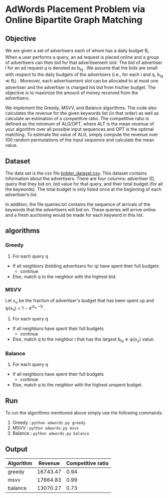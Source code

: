 # AdWords Placement Problem via Online Bipartite Graph Matching

## Objective

We are given a set of advertisers each of whom has a daily budget B<sub>i</sub> . When a user performs a query, an ad request is placed online and a group of advertisers can then bid for that advertisement slot. The bid of advertiser i for an ad request q is denoted as b<sub>iq</sub> . We assume that the bids are small with respect to the daily budgets of the advertisers (i.e., for each i and q, b<sub>iq</sub> ≪ B<sub>i</sub>) . Moreover, each advertisement slot can be allocated to at most one advertiser and the advertiser is charged his bid from his/her budget. The objective is to maximize the amount of money received from the advertisers.

We implement the Greedy, MSVV, and Balance algorithms. The code also calculates the revenue for the given keywords list (in that order) as well as calculate an estimation of a competitive ratio. The competitive ratio is defined as the minimum of ALG/OPT, where ALT is the mean revenue of your algorithm over all possible input sequences and OPT is the optimal matching. To estimate the value of ALG, simply compute the revenue over 100 random permutations of the input sequence and calculate the mean value.

## Dataset

The data set is the csv file [bidder_dataset.csv](./bidder_dataset.csv). This dataset contains information about the advertisers. There are four columns: advertiser ID, query that they bid on, bid value for that query, and their total budget (for all the keywords). The total budget is only listed once at the beginning of each advertiser’s list.

In addition, the file queries.txt contains the sequence of arrivals of the keywords that the
advertisers will bid on. These queries will arrive online and a fresh auctioning would be made for
each keyword in this list.

## algorithms

### Greedy

1. For each query q
  - If all neighbors (bidding advertisers for q) have spent their full budgets
    * continue
  - Else, match q to the neighbor with the highest bid.

### MSVV

Let x<sub>u</sub> be the fraction of advertiser's budget that has been spent up and ψ(x<sub>u</sub>) = 1 − e<sup>(x<sub>u</sub> −1)</sup> .
1. For each query q
 - If all neighbors have spent their full budgets
    * continue
 - Else, match q to the neighbor i that has the largest b<sub>iq</sub> ∗ ψ(x<sub>u</sub>) value.

### Balance

1. For each query q
  - If all neighbors have spent their full budgets
    * continue
  - Else, match q to the neighbor with the highest unspent budget.


## Run

To run the algorithms mentioned above simply use the following commands.

1. Greedy :  `python adwords.py greedy`
2. MSVV :    `python adwords.py msvv`
3. Balance : `python adwords.py balance`

## Output

Algorithm | Revenue | Competitive ratio
----|----|----
greedy | 16743.47 | 0.94
msvv | 17664.83 | 0.99
balance | 13070.27 | 0.73
